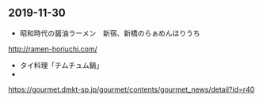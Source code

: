 ## 2019-11-30 

- 昭和時代の醤油ラーメン　新宿、新橋のらぁめんほりうち

http://ramen-horiuchi.com/


- タイ料理「チムチュム鍋」
- 
https://gourmet.dmkt-sp.jp/gourmet/contents/gourmet_news/detail?id=r40

